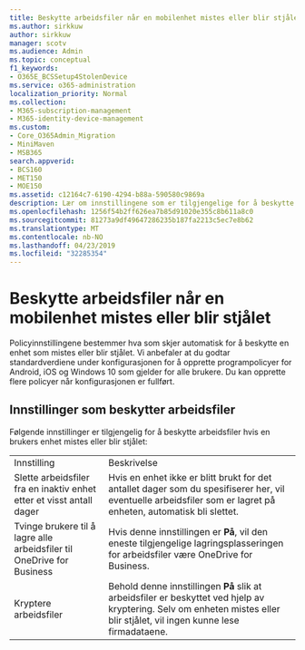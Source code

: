 ```yaml
---
title: Beskytte arbeidsfiler når en mobilenhet mistes eller blir stjålet
ms.author: sirkkuw
author: sirkkuw
manager: scotv
ms.audience: Admin
ms.topic: conceptual
f1_keywords:
- O365E_BCSSetup4StolenDevice
ms.service: o365-administration
localization_priority: Normal
ms.collection:
- M365-subscription-management
- M365-identity-device-management
ms.custom:
- Core_O365Admin_Migration
- MiniMaven
- MSB365
search.appverid:
- BCS160
- MET150
- MOE150
ms.assetid: c12164c7-6190-4294-b88a-590580c9869a
description: Lær om innstillingene som er tilgjengelige for å beskytte filene arbeid hvis en bruker enheten mistes eller stjeles.
ms.openlocfilehash: 1256f54b2ff626ea7b85d91020e355c8b611a8c0
ms.sourcegitcommit: 81273a9df49647286235b187fa2213c5ec7e8b62
ms.translationtype: MT
ms.contentlocale: nb-NO
ms.lasthandoff: 04/23/2019
ms.locfileid: "32285354"
---
```

# <a name="protect-work-files-when-a-mobile-device-is-lost-or-stolen"></a>Beskytte arbeidsfiler når en mobilenhet mistes eller blir stjålet

Policyinnstillingene bestemmer hva som skjer automatisk for å beskytte en enhet som mistes eller blir stjålet. Vi anbefaler at du godtar standardverdiene under konfigurasjonen for å opprette programpolicyer for Android, iOS og Windows 10 som gjelder for alle brukere. Du kan opprette flere policyer når konfigurasjonen er fullført.
  
## <a name="settings-that-protect-work-files"></a>Innstillinger som beskytter arbeidsfiler

Følgende innstillinger er tilgjengelig for å beskytte arbeidsfiler hvis en brukers enhet mistes eller blir stjålet:
  
|||
|:-----|:-----|
|Innstilling  <br/> |Beskrivelse  <br/> |
|Slette arbeidsfiler fra en inaktiv enhet etter et visst antall dager  <br/> |Hvis en enhet ikke er blitt brukt for det antallet dager som du spesifiserer her, vil eventuelle arbeidsfiler som er lagret på enheten, automatisk bli slettet.  <br/> |
|Tvinge brukere til å lagre alle arbeidsfiler til OneDrive for Business  <br/> |Hvis denne innstillingen er **På**, vil den eneste tilgjengelige lagringsplasseringen for arbeidsfiler være OneDrive for Business.  <br/> |
|Kryptere arbeidsfiler  <br/> |Behold denne innstillingen **På** slik at arbeidsfiler er beskyttet ved hjelp av kryptering. Selv om enheten mistes eller blir stjålet, vil ingen kunne lese firmadataene.  <br/> |
   

